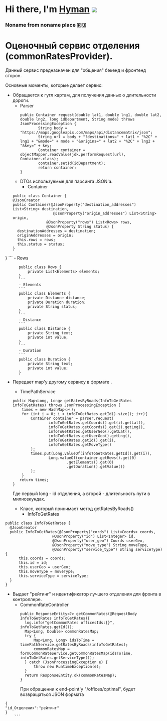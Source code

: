 # Hi there, I'm [Hyman](https://github.com/MrHyman213) ![](https://github.com/blackcater/blackcater/raw/main/images/Hi.gif) 
### Noname from noname place 🇷🇺

# Оценочный сервис отделения (commonRatesProvider). 
Данный сервис предназначен для "общения" бэкенд и фронтенд сторон.  

Основные моменты, которые  делает сервис: 
  - Обращается к гугл картам, для получения данных о длительности дороги.
      - Parser
        ```
        public Container request(double lat1, double lng1, double lat2, double lng2, long idDepartment, String mode) throws JsonProcessingException {
                String body = "https://maps.googleapis.com/maps/api/distancematrix/json";
                String url = body + "?destinations=" + lat1 + "%2C" + lng1 + "&mode=" + mode + "&origins=" + lat2 + "%2C" + lng2 + "&key=" + key;
                Container container = objectMapper.readValue(jdk.performRequest(url), Container.class);
                container.setId(idDepartment);
                return container;
        }
        ```
      - DTOs используемые для парсинга JSON'a.
          - Container
      ```
    public class Container {
    @JsonCreator
    public Container(@JsonProperty("destination_addresses") List<String> destination,
                        @JsonProperty("origin_addresses") List<String> origin,
                     @JsonProperty("rows") List<Rows> rows,
                     @JsonProperty String status) {
        destinationAddresses = destination;
        originAddresses = origin;
        this.rows = rows;
        this.status = status;
    }
}
    ```
        - Rows 
  ```
        public class Rows {
            private List<Elements> elements;
        }
        ```
        - Elements
        ```
        public class Elements {
            private Distance distance;
            private Duration duration;
            private String status;
        }  
        ```
        - Distance 
        ```
        public class Distance {
            private String text;
            private int value;
        }
        ```
        - Duration
        ```
        public class Duration {
            private String text;
            private int value;
        }
  ```
  - Передает map'у другому сервису в формате <long-long>.
    - TimePathService
    ```
    public Map<Long, Long> getRatesByRoads(InfoToGetRates infoToGetRates) throws JsonProcessingException {
        times = new HashMap<>();
        for (int i = 0; i < infoToGetRates.getId().size(); i++){
            Container container = parser.request(
                    infoToGetRates.getCoords().get(i).getLat(),
                    infoToGetRates.getCoords().get(i).getLng(),
                    infoToGetRates.getUserGeo().getLat(),
                    infoToGetRates.getUserGeo().getLng(),
                    infoToGetRates.getId().get(i),
                    infoToGetRates.getMoveType()
            );
            times.put(Long.valueOf(infoToGetRates.getId().get(i)),
                    Long.valueOf(container.getRows().get(0)
                            .getElements().get(0)
                            .getDuration().getValue())
            );
        }
       return times;
    }
    ```
    Где первый long - id отделения, а второй - длительность пути в милисекундах.
    - Класс, который принимает метод getRatesByRoads()
      - InfoToGetRates
  ```
  public class InfoToGetRates {
    @JsonCreator
    public InfoToGetRates(@JsonProperty("cords") List<Coords> coords,
                       @JsonProperty("id") List<Integer> id,
                       @JsonProperty("user_geo") Coords userGeo,
                       @JsonProperty("move_type") String moveType,
                       @JsonProperty("service_type") String serviceType){
        this.coords = coords;
        this.id = id;
        this.userGeo = userGeo;
        this.moveType = moveType;
        this.serviceType = serviceType;
    }
}
  ```
  - Выдает "рейтинг" и идентификатор лучшего отделения для фронта в контроллере.
    - CommonRateController
      ```
      public ResponseEntity<?> getCommonRates(@RequestBody InfoToGetRates infoToGetRates){
        log.info("getCommonRates officesIds:{}", infoToGetRates.getId());
        Map<Long, Double> commonRatesMap;
        try {
            Map<Long, Long> idsToTime = timePathService.getRatesByRoads(infoToGetRates);
            commonRatesMap = formCommonRateService.getCommonRatesMap(idsToTime, infoToGetRates.getServiceType());
        } catch (JsonProcessingException e) {
            throw new RuntimeException(e);
        }
        return ResponseEntity.ok(commonRatesMap);
      }
      ```
      При обращении к end-point'у "/offices/optimal", будет возвращаться JSON формата
  ```
{
  "id_Отделения":"рейтинг"
}
      ```
